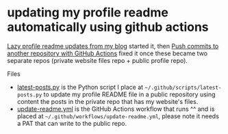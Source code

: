 # updating my profile readme automatically using github actions

[Lazy profile readme updates from my blog](https://some-natalie.dev/blog/automagic-profile-updates/) started it, then [Push commits to another repository with GitHub Actions](https://some-natalie.dev/blog/) fixed it once these became two separate repos (private website files repo + public profile repo).

Files

- [latest-posts.py](latest-posts.py) is the Python script I place at `~/.github/scripts/latest-posts.py` to update my profile README file in a public repository using content the posts in the private repo that has my website's files.
- [update-readme.yml](update-readme.yml) is the GitHub Actions workflow that runs ^^ and is placed at `~/.github/workflows/update-readme.yml`, please note it needs a PAT that can write to the public repo.
